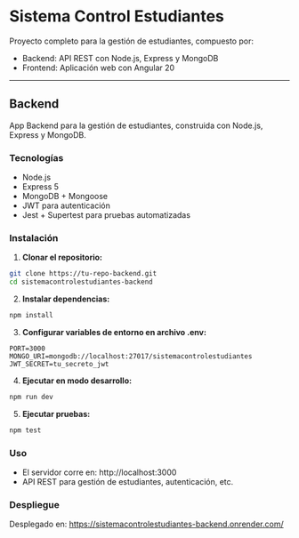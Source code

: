 # Sistema Control Estudiantes

Proyecto completo para la gestión de estudiantes, compuesto por:
- Backend: API REST con Node.js, Express y MongoDB  
- Frontend: Aplicación web con Angular 20

---

## Backend

App Backend para la gestión de estudiantes, construida con Node.js, Express y MongoDB.

### Tecnologías

- Node.js  
- Express 5  
- MongoDB + Mongoose  
- JWT para autenticación  
- Jest + Supertest para pruebas automatizadas  

### Instalación

1. **Clonar el repositorio:**
```bash
git clone https://tu-repo-backend.git
cd sistemacontrolestudiantes-backend
```

2. **Instalar dependencias:**
```bash
npm install
```

3. **Configurar variables de entorno en archivo .env:**
```env
PORT=3000
MONGO_URI=mongodb://localhost:27017/sistemacontrolestudiantes
JWT_SECRET=tu_secreto_jwt
```

4. **Ejecutar en modo desarrollo:**
```bash
npm run dev
```

5. **Ejecutar pruebas:**
```bash
npm test
```

### Uso

- El servidor corre en: http://localhost:3000
- API REST para gestión de estudiantes, autenticación, etc.

### Despliegue

Desplegado en: https://sistemacontrolestudiantes-backend.onrender.com/

